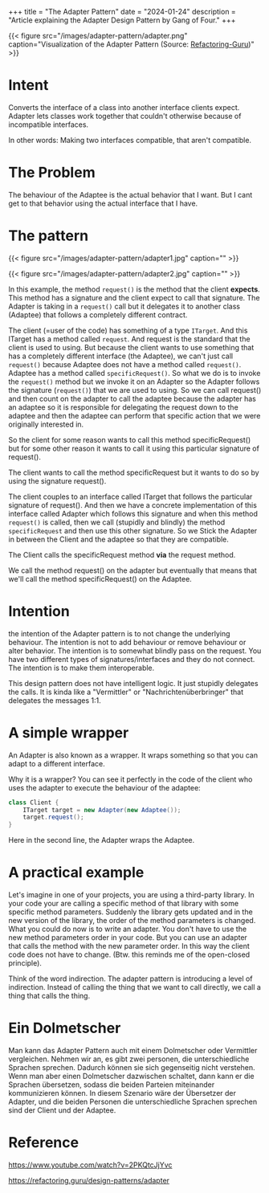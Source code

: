 +++
title = "The Adapter Pattern"
date = "2024-01-24"
description = "Article explaining the Adapter Design Pattern by Gang of Four."
+++




{{< figure src="/images/adapter-pattern/adapter.png" caption="Visualization of the Adapter Pattern (Source: [Refactoring-Guru](https://refactoring.guru/design-patterns/adapter))" >}}

# Intent
Converts the interface of a class into another interface clients expect. Adapter lets classes work together that couldn't otherwise because of incompatible interfaces.

In other words: Making two interfaces compatible, that aren't compatible.
 

# The Problem

The behaviour of the Adaptee is the actual behavior that I want. But I cant get to that behavior using the actual interface that I have.


# The pattern


{{< figure src="/images/adapter-pattern/adapter1.jpg" caption="" >}}

{{< figure src="/images/adapter-pattern/adapter2.jpg" caption="" >}}




In this example, the method `request()` is the method that the client **expects**. This method has a signature and the client expect to call that signature. The Adapter is taking in a `request()` call but it delegates it to another class (Adaptee) that follows a completely different contract.


The client (=user of the code) has something of a type `ITarget`. And this ITarget has a method called `request`. And request is the standard that the client is used to using. But because the client wants to use something that has a completely different interface (the Adaptee), we can't just call `request()` because Adaptee does not have a method called `request()`. Adaptee has a method called `specificRequest()`. So what we do is to invoke the `request()` method but we invoke it on an Adapter so the Adapter follows the signature (`request()`) that we are used to using. So we can call request() and then count on the adapter to call the adaptee because the adapter has an adaptee so it is responsible for delegating the request down to the adaptee and then the adaptee can perform that specific action that we were originally interested in.

So the client for some reason wants to call this method specificRequest() but for some other reason it wants to call it using this particular signature of request().

The client wants to call the method specificRequest but it wants to do so by using the signature request().

The client couples to an interface called ITarget that follows the particular signature of request(). And then we have a concrete implementation of this interface called Adapter which follows this signature and when this method `request()` is called, then we call (stupidly and blindly) the method `specificRequest` and then use this other signature. So we Stick the Adapter in between the Client and the adaptee so that they are compatible.


The Client calls the specificRequest method **via** the request method. 

We call the method request() on the adapter but eventually that means that we'll call the method specificRequest() on the Adaptee.

# Intention

the intention of the Adapter pattern is to not change the underlying behaviour. The intention is not to add behaviour or remove behaviour or alter behavior. The intention is to somewhat blindly pass on the request. You have two different types of signatures/interfaces and they do not connect. The intention is to make them interoperable.

This design pattern does not have intelligent logic. It just stupidly delegates the calls. It is kinda like a "Vermittler" or "Nachrichtenüberbringer" that delegates the messages 1:1.

# A simple wrapper
An Adapter is also known as a wrapper.
It wraps something so that you can adapt to a different interface.

Why it is a wrapper? You can see it perfectly in the code of the client who uses the adapter to execute the behaviour of the adaptee:
```java
class Client {
    ITarget target = new Adapter(new Adaptee());
    target.request();
}
```
Here in the second line, the Adapter wraps the Adaptee.


# A practical example

Let's imagine in one of your projects, you are using a third-party library. In your code your are calling a specific method of that library with some specific method parameters. Suddenly the library gets updated and in the new version of the library, the order of the method parameters is changed. What you could do now is to write an adapter. You don't have to use the new method parameters order in your code. But you can use an adapter that calls the method with the new parameter order. In this way the client code does not have to change. (Btw. this reminds me of the open-closed principle).

Think of the word indirection. The adapter pattern is introducing a level of indirection. Instead of calling the thing that we want to call directly, we call a thing that calls the thing.

# Ein Dolmetscher
Man kann das Adapter Pattern auch mit einem Dolmetscher oder Vermittler vergleichen. Nehmen wir an, es gibt zwei personen, die unterschiedliche Sprachen sprechen. Dadurch können sie sich gegenseitig nicht verstehen. Wenn man aber einen Dolmetscher dazwischen schaltet, dann kann er die Sprachen übersetzen, sodass die beiden Parteien miteinander kommunizieren können. In diesem Szenario wäre der Übersetzer der Adapter, und die beiden Personen die unterschiedliche Sprachen sprechen sind der Client und der Adaptee.

# Reference 

https://www.youtube.com/watch?v=2PKQtcJjYvc

https://refactoring.guru/design-patterns/adapter